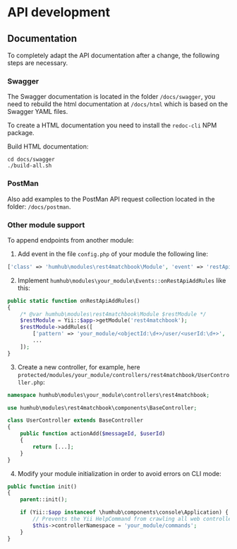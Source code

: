 # API development 

## Documentation

To completely adapt the API documentation after a change, the following steps are necessary.

### Swagger

The Swagger documentation is located in the folder `/docs/swagger`, you need to rebuild the html documentation 
at `/docs/html` which is based on the Swagger YAML files.

To create a HTML documentation you need to install the `redoc-cli` NPM package.

Build HTML documentation:

```
cd docs/swagger
./build-all.sh
```

### PostMan

Also add examples to the PostMan API request collection located in the folder: `/docs/postman`.

### Other module support

To append endpoints from another module:

1) Add event in the file `config.php` of your module the following line:

```php
['class' => 'humhub\modules\rest4matchbook\Module', 'event' => 'restApiAddRules', 'callback' => ['humhub\modules\your_module\Events', 'onRestApiAddRules']],
```

2) Implement `humhub\modules\your_module\Events::onRestApiAddRules` like this:

```php
public static function onRestApiAddRules()
{
    /* @var humhub\modules\rest4matchbook\Module $restModule */
    $restModule = Yii::$app->getModule('rest4matchbook');
    $restModule->addRules([
        ['pattern' => 'your_module/<objectId:\d+>/user/<userId:\d+>', 'route' => 'your_module/rest4matchbook/user/add', 'verb' => 'POST'],
        ...
    ]);
}
```

3) Create a new controller, for example, here `protected/modules/your_module/controllers/rest4matchbook/UserController.php`:

```php
namespace humhub\modules\your_module\controllers\rest4matchbook;

use humhub\modules\rest4matchbook\components\BaseController;

class UserController extends BaseController
{
    public function actionAdd($messageId, $userId)
    {
        return [...];
    }
}
```

4) Modify your module initialization in order to avoid errors on CLI mode:

```php
public function init()
{
    parent::init();

    if (Yii::$app instanceof \humhub\components\console\Application) {
        // Prevents the Yii HelpCommand from crawling all web controllers and possibly throwing errors at REST endpoints if the REST module is not available.
        $this->controllerNamespace = 'your_module/commands';
    }
}
```
